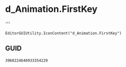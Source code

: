 # d_Animation.FirstKey
![](/img/d_Animation.FirstKey.png)

``` CSharp
EditorGUIUtility.IconContent("d_Animation.FirstKey")
```
## GUID
```
3960224646933354229
```
